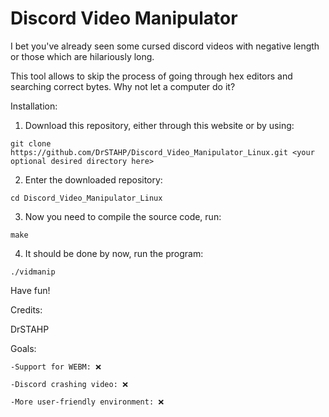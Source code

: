 # Discord Video Manipulator

I bet you've already seen some cursed discord videos with negative length or those which are hilariously long.

This tool allows to skip the process of going through hex editors and searching correct bytes. Why not let a computer do it?

Installation:

1. Download this repository, either through this website or by using:
```
git clone https://github.com/DrSTAHP/Discord_Video_Manipulator_Linux.git <your optional desired directory here>
```
2. Enter the downloaded repository:
```
cd Discord_Video_Manipulator_Linux
```
3. Now you need to compile the source code, run:
```
make
```
4. It should be done by now, run the program:
```
./vidmanip
```

Have fun!

Credits:

DrSTAHP

Goals:

`-Support for WEBM: ❌ `

`-Discord crashing video: ❌ `

`-More user-friendly environment: ❌ `

